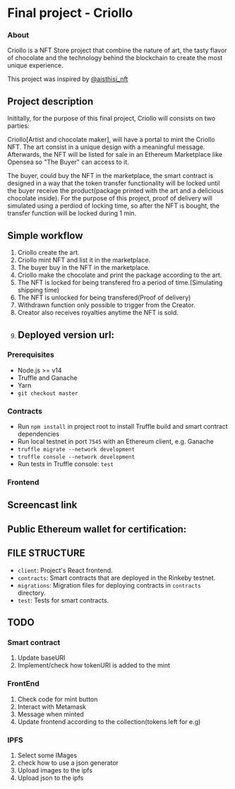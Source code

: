 # Final project - Criollo
### About
Criollo is a NFT Store project that combine the nature of art, the tasty flavor of chocolate and the technology behind the blockchain to create the most unique experience.  

This project was inspired by [@aisthisi_nft](https://aisthisi.art/)
## Project description
Inititally, for the purpose of this final project, Criollo will consists on two parties:

Criollo[Artist and chocolate maker], will have a portal to mint the Criollo NFT. The art consist in a unique design with a meaningful message.  Afterwards, the NFT will be listed for sale in an Ethereum Marketplace like Opensea so "The Buyer" can access to it.

The buyer, could buy the NFT in the marketplace, the smart contract is designed in a way that the token transfer functionality will be locked until the buyer receive the product(package printed with the art and a delicious chocolate inside). For the purpose of this project, proof of delivery will simulated using a perdiod of locking time, so after the NFT is bought, the transfer function will be locked during 1 min. 

## Simple workflow
1. Criollo create the art.
2. Criollo mint NFT and list it in the marketplace.
3. The buyer buy in the NFT in the marketplace.
4. Criollo make the chocolate and print the package according to the art.
5. The NFT is locked for being transfered fro a period of time.(Simulating shipping time)
6. The NFT is unlocked for being transfered(Proof of delivery)
7. Withdrawn function only possible to trigger from the Creator.
8. Creator also receives royalties anytime the NFT is sold.
9. ## Deployed version url:

### Prerequisites


- Node.js >= v14
- Truffle and Ganache
- Yarn
- `git checkout master`

### Contracts

- Run `npm install` in project root to install Truffle build and smart contract dependencies
- Run local testnet in port `7545` with an Ethereum client, e.g. Ganache
- `truffle migrate --network development`
- `truffle console --network development`
- Run tests in Truffle console: `test`

### Frontend

## Screencast link

## Public Ethereum wallet for certification:

## FILE STRUCTURE
- `client`: Project's React frontend.
- `contracts`: Smart contracts that are deployed in the Rinkeby testnet.
- `migrations`: Migration files for deploying contracts in `contracts` directory.
- `test`: Tests for smart contracts.

## TODO
### Smart contract
1. Update baseURI 
2. Implement/check how tokenURI is added to the mint


### FrontEnd
1. Check code for mint button
2. Interact with Metamask
3. Message when minted
4. Update frontend according to the collection(tokens left for e.g)
### IPFS
1. Select some IMages
2. check how to use a json generator
3. Upload images to the ipfs
4. Upload json to the ipfs
